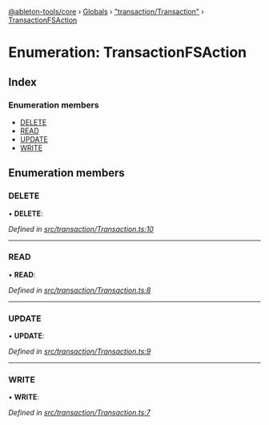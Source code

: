 [@ableton-tools/core](../README.md) › [Globals](../globals.md) › ["transaction/Transaction"](../modules/_transaction_transaction_.md) › [TransactionFSAction](_transaction_transaction_.transactionfsaction.md)

# Enumeration: TransactionFSAction

## Index

### Enumeration members

* [DELETE](_transaction_transaction_.transactionfsaction.md#delete)
* [READ](_transaction_transaction_.transactionfsaction.md#read)
* [UPDATE](_transaction_transaction_.transactionfsaction.md#update)
* [WRITE](_transaction_transaction_.transactionfsaction.md#write)

## Enumeration members

###  DELETE

• **DELETE**:

*Defined in [src/transaction/Transaction.ts:10](https://github.com/janbiasi/ableton-tools/blob/d96cf3a/packages/core/src/transaction/Transaction.ts#L10)*

___

###  READ

• **READ**:

*Defined in [src/transaction/Transaction.ts:8](https://github.com/janbiasi/ableton-tools/blob/d96cf3a/packages/core/src/transaction/Transaction.ts#L8)*

___

###  UPDATE

• **UPDATE**:

*Defined in [src/transaction/Transaction.ts:9](https://github.com/janbiasi/ableton-tools/blob/d96cf3a/packages/core/src/transaction/Transaction.ts#L9)*

___

###  WRITE

• **WRITE**:

*Defined in [src/transaction/Transaction.ts:7](https://github.com/janbiasi/ableton-tools/blob/d96cf3a/packages/core/src/transaction/Transaction.ts#L7)*
